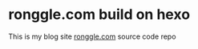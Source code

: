 # ronggle.com build on hexo

This is my blog site [ronggle.com](https://ronggle.com) source code repo
